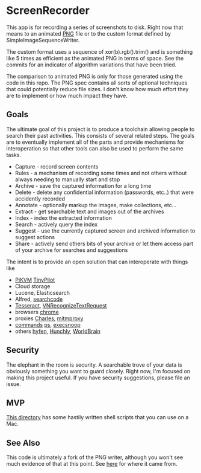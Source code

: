 # ScreenRecorder

This app is for recording a series of screenshots to disk.
Right now that means to an animated [PNG](https://www.w3.org/TR/PNG/) file or to the custom format defined
by SimpleImageSequenceWriter. 

The custom format uses a sequence of xor(b).rgb().trim() and is something like 5 times as efficient as the 
animated PNG in terms of space. See the commits for an indicator of algorithm variations that have been tried.

The comparison to animated PNG is only for those generated using the code in this repo.
The PNG spec contains all sorts of optional techniques that could potentially reduce file sizes.
I don't know how much effort they are to implement or how much impact they have.

## Goals

The ultimate goal of this project is to produce a toolchain allowing people to search their past activities.
This consists of several related steps. The goals are to eventually implement all of the parts and provide
mechanisms for interoperation so that other tools can also be used to perform the same tasks.

- Capture - record screen contents
- Rules - a mechanism of recording some times and not others without always needing to manually start and stop 
- Archive - save the captured information for a long time
- Delete - delete any confidential information (passwords, etc..) that were accidently recorded
- Annotate - optionally markup the images, make collections, etc...
- Extract - get searchable text and images out of the archives
- Index - index the extracted information
- Search - actively query the index
- Suggest - use the currently captured screen and archived information to suggest actions
- Share - actively send others bits of your archive or let them access part of your archive for searches and suggestions

The intent is to provide an open solution that can interoperate with things like 
- [PiKVM](https://pikvm.org/) [TinyPilot](https://tinypilotkvm.com/)
- Cloud storage
- Lucene, Elasticsearch
- Alfred, [searchcode](https://github.com/boyter/searchcode-server)
- [Tesseract](https://github.com/tesseract-ocr/tesseract/blob/master/doc/tesseract.1.asc), [VNRecognizeTextRequest](https://developer.apple.com/documentation/vision/recognizing_text_in_images)
- browsers [chrome](https://developer.chrome.com/docs/extensions/reference/pageCapture/)
- proxies [Charles](https://www.charlesproxy.com/), [mitmproxy](https://mitmproxy.org/)
- [commands](https://unix.stackexchange.com/questions/260162/how-to-track-newly-created-processes-in-linux) [ps](https://github.com/tldr-pages/tldr/blob/main/pages/common/ps.md), [execsnoop](https://github.com/brendangregg/perf-tools)
- others [hyfen](https://hyfen.net/memex/), [Hunchly](https://www.hunch.ly/), [WorldBrain](https://getmemex.com/)

## Security

The elephant in the room is security. A searchable trove of your data is obviously something you want to guard closely.
Right now, I'm focused on making this project useful. If you have security suggestions, please file an issue.

## MVP
[This directory](MVP/README.md) has some hastily written shell scripts that you can
use on a Mac.

## See Also
This code is ultimately a fork of the PNG writer, although you won't see much evidence of that at this point.
See [here](https://github.com/curtcox/apng-writer/tree/delete_unneeded_stuff) for where it came from.
